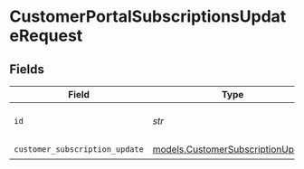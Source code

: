 # CustomerPortalSubscriptionsUpdateRequest


## Fields

| Field                                                                        | Type                                                                         | Required                                                                     | Description                                                                  |
| ---------------------------------------------------------------------------- | ---------------------------------------------------------------------------- | ---------------------------------------------------------------------------- | ---------------------------------------------------------------------------- |
| `id`                                                                         | *str*                                                                        | :heavy_check_mark:                                                           | Customer subscription ID.                                                    |
| `customer_subscription_update`                                               | [models.CustomerSubscriptionUpdate](../models/customersubscriptionupdate.md) | :heavy_check_mark:                                                           | N/A                                                                          |